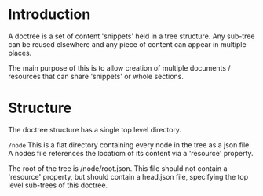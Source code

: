 # Introduction

A doctree is a set of content 'snippets' held in a tree structure. Any sub-tree can be reused elsewhere and any piece of content can appear in multiple places.

The main purpose of this is to allow creation of multiple documents / resources that can share 'snippets' or whole sections.

# Structure

The doctree structure has a single top level directory.


`/node`
    This is a flat directory containing every node in the tree as a json file.
    A nodes file references the locatiom of its content via a 'resource' property.

The root of the tree is /node/root.json. This file should not contain a 'resource' property, but should contain a head.json file, specifying the top level sub-trees of this doctree.



